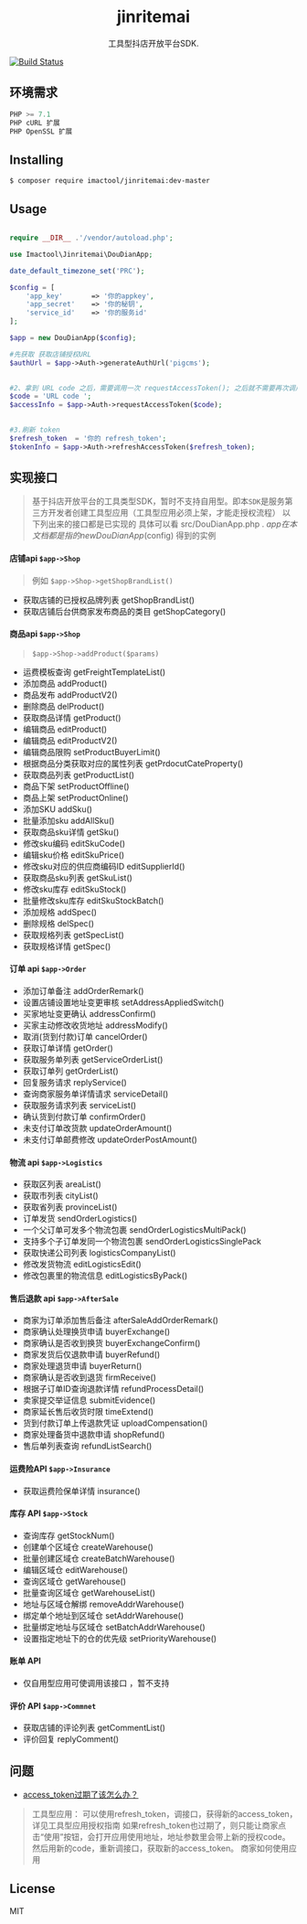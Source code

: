 <h1 align="center"> jinritemai </h1>

<p align="center"> 工具型抖店开放平台SDK.</p>

[![Build Status](https://travis-ci.org/iMactool/jinritemai.svg?branch=master)](https://travis-ci.org/iMactool/jinritemai)

## 环境需求

```js
PHP >= 7.1
PHP cURL 扩展
PHP OpenSSL 扩展
```
    
## Installing

```shell
$ composer require imactool/jinritemai:dev-master
```

## Usage

```php

require __DIR__ .'/vendor/autoload.php';

use Imactool\Jinritemai\DouDianApp;

date_default_timezone_set('PRC');

$config = [
    'app_key'       => '你的appkey',
    'app_secret'    => '你的秘钥',
    'service_id'    => '你的服务id' 
];

$app = new DouDianApp($config);

#先获取 获取店铺授权URL
$authUrl = $app->Auth->generateAuthUrl('pigcms');
 

#2、拿到 URL code 之后，需要调用一次 requestAccessToken(); 之后就不需要再次调用
$code = 'URL code ';
$accessInfo = $app->Auth->requestAccessToken($code);
 

#3.刷新 token
$refresh_token  = '你的 refresh_token';
$tokenInfo = $app->Auth->refreshAccessToken($refresh_token);

```


## 实现接口
> 基于抖店开放平台的工具类型SDK，暂时不支持自用型。即本`SDK`是服务第三方开发者创建工具型应用（工具型应用必须上架，才能走授权流程）
> 以下列出来的接口都是已实现的
> 具体可以看 src/DouDianApp.php .
> $app 在本文档都是指的 new DouDianApp($config) 得到的实例
>

#### 店铺api  `$app->Shop` 
> 例如 `$app->Shop->getShopBrandList()` 

 - 获取店铺的已授权品牌列表 getShopBrandList()
 - 获取店铺后台供商家发布商品的类目 getShopCategory()
    
   
#### 商品api `$app->Shop`
> `$app->Shop->addProduct($params)`

- 运费模板查询 getFreightTemplateList()
- 添加商品 addProduct()
- 商品发布 addProductV2()
- 删除商品 delProduct()
- 获取商品详情  getProduct()
- 编辑商品   editProduct()
- 编辑商品   editProductV2()
- 编辑商品限购 setProductBuyerLimit()
- 根据商品分类获取对应的属性列表 getPrdocutCateProperty()
- 获取商品列表 getProductList()
- 商品下架 setProductOffline()
- 商品上架 setProductOnline()
- 添加SKU addSku()
- 批量添加sku addAllSku()
- 获取商品sku详情 getSku()
- 修改sku编码 editSkuCode()
- 编辑sku价格 editSkuPrice()
- 修改sku对应的供应商编码ID editSupplierId()
- 获取商品sku列表 getSkuList()
- 修改sku库存 editSkuStock()
- 批量修改sku库存 editSkuStockBatch()
- 添加规格 addSpec()
- 删除规格 delSpec()
- 获取规格列表 getSpecList()
- 获取规格详情 getSpec()

####  订单 api `$app->Order`

- 添加订单备注 addOrderRemark()
- 设置店铺设置地址变更审核 setAddressAppliedSwitch()
- 买家地址变更确认 addressConfirm()
- 买家主动修改收货地址 addressModify()
- 取消(货到付款)订单 cancelOrder()
- 获取订单详情 getOrder()
- 获取服务单列表 getServiceOrderList()
- 获取订单列  getOrderList()
- 回复服务请求 replyService()
- 查询商家服务单详情请求 serviceDetail()
- 获取服务请求列表 serviceList()
- 确认货到付款订单 confirmOrder()
- 未支付订单改货款 updateOrderAmount()
- 未支付订单邮费修改  updateOrderPostAmount()

####  物流 api `$app->Logistics`
 
- 获取区列表 areaList()
- 获取市列表  cityList()
- 获取省列表  provinceList()
- 订单发货   sendOrderLogistics()
- 一个父订单可发多个物流包裹  sendOrderLogisticsMultiPack()
- 支持多个子订单发同一个物流包裹 sendOrderLogisticsSinglePack
- 获取快递公司列表 logisticsCompanyList()
- 修改发货物流  editLogisticsEdit()
- 修改包裹里的物流信息 editLogisticsByPack()

####  售后退款 api  `$app->AfterSale`

- 商家为订单添加售后备注 afterSaleAddOrderRemark()
- 商家确认处理换货申请 buyerExchange()
- 商家确认是否收到换货 buyerExchangeConfirm()
- 商家发货后仅退款申请 buyerRefund()
- 商家处理退货申请 buyerReturn()
- 商家确认是否收到退货 firmReceive()
- 根据子订单ID查询退款详情 refundProcessDetail()
- 卖家提交举证信息  submitEvidence()
- 商家延长售后收货时限 timeExtend()
- 货到付款订单上传退款凭证 uploadCompensation()
- 商家处理备货中退款申请 shopRefund()
- 售后单列表查询  refundListSearch()

#### 运费险API `$app->Insurance`

- 获取运费险保单详情 insurance()

#### 库存 API `$app->Stock`

- 查询库存 getStockNum()
- 创建单个区域仓 createWarehouse()
- 批量创建区域仓 createBatchWarehouse()
- 编辑区域仓  editWarehouse()
- 查询区域仓  getWarehouse()
- 批量查询区域仓 getWarehouseList()
- 地址与区域仓解绑 removeAddrWarehouse()
- 绑定单个地址到区域仓 setAddrWarehouse()
- 批量绑定地址与区域仓 setBatchAddrWarehouse()
- 设置指定地址下的仓的优先级 setPriorityWarehouse()

#### 账单 API

- 仅自用型应用可使调用该接口 ，暂不支持

#### 评价 API `$app->Commnet`

- 获取店铺的评论列表 getCommentList()
- 评价回复  replyComment()


## 问题
- [access_token过期了该怎么办？](https://op.jinritemai.com/help/faq/43/207)
> 工具型应用：
  可以使用refresh_token，调接口，获得新的access_token，详见工具型应用授权指南
  如果refresh_token也过期了，则只能让商家点击“使用”按钮，会打开应用使用地址，地址参数里会带上新的授权code。然后用新的code，重新调接口，获取新的access_token。 商家如何使用应用

 
## License

MIT